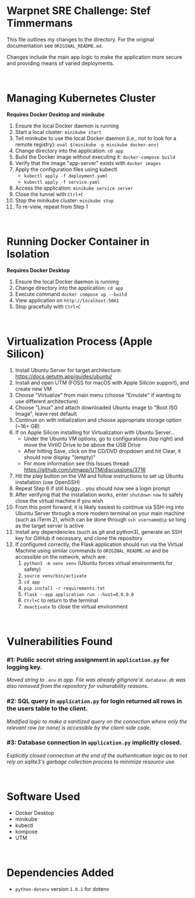 # Warpnet SRE Challenge: Stef Timmermans
This file outlines my changes to the directory. For the original documentation see `ORIGINAL_README.md`. 

Changes include the main app logic to make the application more secure and providing means of varied deployments.

<br>

# Managing Kubernetes Cluster
**Requires Docker Desktop and minikube**

1. Ensure the local Docker daemon is running
2. Start a local cluster: `minikube start`
3. Tell minikube to use the local Docker daemon (i.e., not to look for a remote registry): `eval $(minikube -p minikube docker-env)`
4. Change directory into the application: `cd app`
5. Build the Docker image without executing it: `docker-compose build`
6. Verify that the image "app-server" exists with `docker images`
7. Apply the configuration files using kubectl
    - `kubectl apply -f deployment.yaml`
    - `kubectl apply -f service.yaml`
8. Access the application: `minikube service server`
9. Close the tunnel with `Ctrl+C`
10. Stop the minikube cluster: `minikube stop`
11. To re-view, repeat from Step 1

<br>

# Running Docker Container in Isolation 
**Requires Docker Desktop**

1. Ensure the local Docker daemon is running
2. Change directory into the application: `cd app`
3. Execute command `docker compose up --build`
4. View application on `http://localhost:5001`
5. Stop gracefully with `Ctrl+C`

<br>

# Virtualization Process (Apple Silicon)

1. Install Ubuntu Server for target architecture: https://docs.getutm.app/guides/ubuntu/
2. Install and open UTM (FOSS for macOS with Apple Silicon support), and create new VM
3. Choose "Virtualize" from main menu (choose "Emulate" if wanting to use different architecture)
4. Choose "Linux" and attach downloaded Ubuntu image to "Boot ISO Image", leave rest default
5. Continue on with initialization and choose appropriate storage option (~16+ GB)
6. If on Apple Silicon installing for Virtualization with Ubuntu Server...
    - Under the Ubuntu VM options, go to configurations (top right) and move the VirtIO Drive to be above the USB Drive
    - After hitting Save, click on the CD/DVD dropdown and hit Clear, it should now display "(empty)"
    - For more information see this Issues thread: https://github.com/utmapp/UTM/discussions/3716
7. Hit the play button on the VM and follow instructions to set up Ubuntu installation (use OpenSSH)
8. Repeat Step 6 if still buggy... you should now see a login prompt
9. After verifying that the installation works, enter `shutdown now` to safely close the virtual machine if you wish
10. From this point forward, it is likely easiest to continue via SSH-ing into Ubuntu Server through a more modern terminal on your main machine (such as iTerm 2), which can be done through `ssh username@ip` so long as the target server is active
11. Install any dependencies (such as git and python3), generate an SSH key for GitHub if necessary, and clone the repository
12. If configured correctly, the Flask application should run via the Virtual Machine using similar commands to `ORIGINAL_README.md` and be accessible on the network, which are:
    1. `python3 -m venv venv` (Ubuntu forces virtual environments for safety)
    2. `source venv/bin/activate`
    3. `cd app`
    4. `pip install -r requirements.txt`
    5. `flask --app application run --host=0.0.0.0`
    6. `Ctrl+C` to return to the terminal
    7. `deactivate` to close the virtual environment

<br>

# Vulnerabilities Found

### #1: Public secret string assignment in `application.py` for logging key.

*Moved string to `.env` in app. File was already gitignore'd. `database.db` was also removed from the repository for vulnerability reasons.*

### #2: SQL query in `application.py` for login returned all rows in the users table to the client.

*Modified logic to make a sanitized query on the connection where only the relevant row (or none) is accessible by the client-side code.*

### #3: Database connection in `application.py` implicitly closed.

*Explicitly closed connection at the end of the authentication logic as to not rely on sqlite3's garbage collection process to minimize resource use.*

<br>

# Software Used

- Docker Desktop
- minikube
- kubectl
- kompose
- UTM

<br>

# Dependencies Added

- `python-dotenv` version `1.0.1` for dotenv
